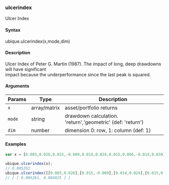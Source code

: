 ### ulcerindex

Ulcer Index


#### Syntax

ubique.ulcerindex(x,mode,dim)


#### Description

Ulcer Index of Peter G. Martin (1987). The impact of long, deep drawdowns will have significant  
impact because the underperformance since the last peak is squared.  



#### Arguments

|Params|Type|Description
|---------|----|-----------
|`x` | array/matrix | asset/portfolio returns
|`mode` | string | drawdown calculation. 'return','geometric' (def: 'return')
|`dim` | number | dimension 0: row, 1: column (def: 1)


#### Examples

```js
var x = [0.003,0.026,0.015,-0.009,0.014,0.024,0.015,0.066,-0.014,0.039];

ubique.ulcerindex(x);
// 0.005263
ubique.ulcerindex([[0.003,0.026],[0.015,-0.009],[0.014,0.024],[0.015,0.066],[-0.014,0.039]],'return');
// [ [ 0.006261, 0.004025 ] ]
```

